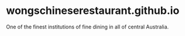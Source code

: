 # wongschineserestaurant.github.io
One of the finest institutions of fine dining in all of central Australia.
